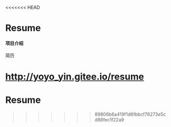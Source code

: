 <<<<<<< HEAD
# Resume

#### 项目介绍
简历

http://yoyo_yin.gitee.io/resume
=======
# Resume
>>>>>>> 89806b6a419f1d6fbbcf76273e5cd88fec1f22a9
